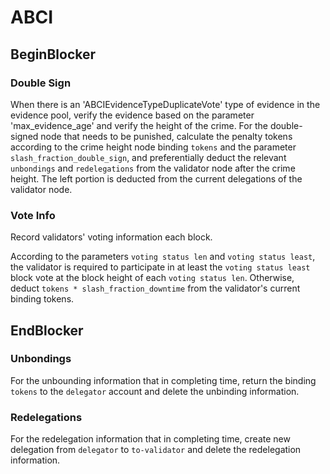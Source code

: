 # ABCI

## BeginBlocker

### Double Sign

When there is an 'ABCIEvidenceTypeDuplicateVote' type of evidence in the evidence pool, verify the evidence based on the parameter 'max_evidence_age' and verify the height of the crime.
For the double-signed node that needs to be punished, calculate the penalty tokens according to the crime height node binding `tokens` and the parameter `slash_fraction_double_sign`, 
and preferentially deduct the relevant `unbondings` and `redelegations` from the validator node after the crime height.
The left portion is deducted from the current delegations of the validator node.

### Vote Info

Record validators' voting information each block.

According to the parameters `voting status len` and `voting status least`,
 the validator is required to participate in at least the `voting status least` block vote at the block height of each `voting status len`.
 Otherwise, deduct `tokens * slash_fraction_downtime` from the validator's current binding tokens.

## EndBlocker

### Unbondings

For the unbounding information that in completing time, return the binding `tokens` to the `delegator` account and delete the unbinding information.

### Redelegations

For the redelegation information that in completing time, create new delegation from `delegator` to `to-validator` and delete the redelegation information.